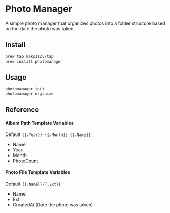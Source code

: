 # Photo Manager

A simple photo manager that organizes photos into a folder structure based on the date the photo was taken.

## Install

```bash
brew tap maks112v/tap
brew install photomanager
```

## Usage

```bash
photomanager init
photomanager organize
```

## Reference

#### Album Path Template Variables

Default `{{.Year}}-{{.Month}} {{.Name}}`

- Name
- Year
- Month
- PhotoCount

#### Photo File Template Variables

Default `{{.Name}}{{.Ext}}`

- Name
- Ext
- CreatedAt (Date the photo was taken)